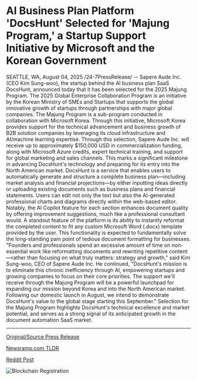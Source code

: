 # AI Business Plan Platform 'DocsHunt' Selected for 'Majung Program,' a Startup Support Initiative by Microsoft and the Korean Government

SEATTLE, WA, August 04, 2025 /24-7PressRelease/ -- Sapere Aude Inc. (CEO Kim Sung-woo), the startup behind the AI business plan SaaS DocsHunt, announced today that it has been selected for the 2025 Majung Program.  The 2025 Global Enterprise Collaboration Program is an initiative by the Korean Ministry of SMEs and Startups that supports the global innovative growth of startups through partnerships with major global companies. The Majung Program is a sub-program conducted in collaboration with Microsoft Korea. Through this initiative, Microsoft Korea provides support for the technical advancement and business growth of B2B solution companies by leveraging its cloud infrastructure and AI/machine learning expertise.  Through this selection, Sapere Aude Inc. will receive up to approximately $150,000 USD in commercialization funding, along with Microsoft Azure credits, expert technical training, and support for global marketing and sales channels. This marks a significant milestone in advancing DocsHunt's technology and preparing for its entry into the North American market.  DocsHunt is a service that enables users to automatically generate and structure a complete business plan—including market analysis and financial projections—by either inputting ideas directly or uploading existing documents such as business plans and financial statements. Users can edit not only the text but also the AI-generated professional charts and diagrams directly within the web-based editor. Notably, the AI Copilot feature for each section enhances document quality by offering improvement suggestions, much like a professional consultant would.  A standout feature of the platform is its ability to instantly reformat the completed content to fit any custom Microsoft Word (.docx) template provided by the user. This functionality is expected to fundamentally solve the long-standing pain point of tedious document formatting for businesses.  "Founders and professionals spend an excessive amount of time on non-essential work like reformatting documents and rewriting repetitive content—rather than focusing on what truly matters: strategy and growth," said Kim Sung-woo, CEO of Sapere Aude Inc.  He continued, "DocsHunt's mission is to eliminate this chronic inefficiency through AI, empowering startups and growing companies to focus on their core priorities. The support we'll receive through the Majung Program will be a powerful launchpad for expanding our mission beyond Korea and into the North American market. Following our domestic launch in August, we intend to demonstrate DocsHunt's value to the global stage starting this September."  Selection for the Majung Program highlights DocsHunt's technical excellence and market potential, and serves as a strong signal of its anticipated growth in the document automation SaaS market. 

---

[Original/Source Press Release](https://www.24-7pressrelease.com/press-release/525515/ai-business-plan-platform-docshunt-selected-for-majung-program-a-startup-support-initiative-by-microsoft-and-the-korean-government)
                    

[Newsramp.com TLDR](https://newsramp.com/curated-news/sapere-aude-s-docshunt-selected-for-2025-majung-program-eyes-north-america/6a0390bf8cb226f32e34e4839e5490cf) 

 



[Reddit Post](https://www.reddit.com/r/StartupBusinessNews/comments/1mh6wb7/sapere_audes_docshunt_selected_for_2025_majung/) 



![Blockchain Registration](https://cdn.newsramp.app/24-7PressRelease/qrcode/258/4/daveHAMl.webp)